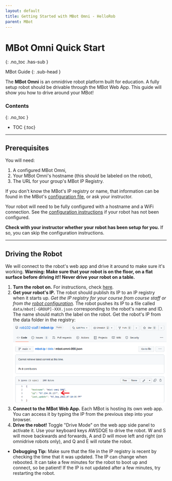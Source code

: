 ```yaml
---
layout: default
title: Getting Started with MBot Omni - HelloRob
parent: MBot
---
```


# MBot Omni Quick Start
{: .no_toc .has-sub }

MBot Guide
{: .sub-head }

The **MBot Omni** is an omnidrive robot platform built for education. A fully setup robot should be drivable through the MBot Web App. This guide will show you how to drive around your MBot!

### Contents
{: .no_toc }

* TOC
{:toc}

---

## Prerequisites

You will need:
1. A configured MBot Omni,
2. Your MBot Omni's hostname (this should be labeled on the robot),
3. The URL for your group's MBot IP Registry.

If you don't know the MBot's IP registry or name, that information can be found in the MBot's [configuration file](/mbot/#configuring-your-mbot), or ask your instructor.

Your robot will need to be fully configured with a hostname and a WiFi connection. See the [configuration instructions](/mbot/#configuring-your-mbot) if your robot has not been configured.

**Check with your instructor whether your robot has been setup for you.** If so, you can skip the configuration instructions.

---

## Driving the Robot

We will connect to the robot's web app and drive it around to make sure it's working. **Warning: Make sure that your robot is on the floor, on a flat surface before driving it!! Never drive your robot on a table.**

1. **Turn the robot on.** For instructions, check [here](/mbot/#robot-care).
2. **Get your robot's IP.** The robot should publish its IP to an IP registry when it starts up. *Get the IP registry for your course from course staff or from the [robot configuration](/mbot/#configuring-your-mbot).* The robot pushes its IP to a file called `data/mbot[-GROUP]-XXX.json` corresponding to the robot's name and ID. The name should match the label on the robot. Get the robot's IP from the data folder in the registry:
  ![Get IP](/assets/images/mbot/get_ip.png)
3. **Connect to the MBot Web App.** Each MBot is hosting its own web app. You can access it by typing the IP from the previous step into your browser.
4. **Drive the robot!** Toggle "Drive Mode" on the web app side panel to activate it. Use your keyboard keys AWSDQE to drive the robot. W and S will move backwards and forwards, A and D will move left and right (on omnidrive robots only), and Q and E will rotate the robot.

<ul class="hint">
    <li class="icon solid fa-cogs"><strong>Debugging Tip:</strong> Make sure that the file in the IP registry is recent by checking the time that it was updated. The IP can change when rebooted. It can take a few minutes for the robot to boot up and connect, so be patient! If the IP is not updated after a few minutes, try restarting the robot.</li>
</ul>
